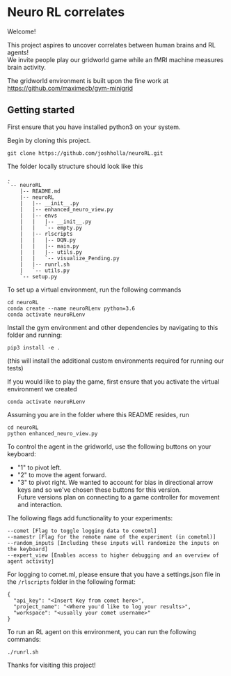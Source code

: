 # Neuro RL correlates

Welcome!

This project aspires to uncover correlates between human brains and RL agents!  
We invite people play our gridworld game while an fMRI machine measures brain activity.  

The gridworld environment is built upon the fine work at https://github.com/maximecb/gym-minigrid

## Getting started
First ensure that you have installed python3 on your system.   

Begin by cloning this project. 
```
git clone https://github.com/joshholla/neuroRL.git 
```

The folder locally structure should look like this

```
.
`-- neuroRL
    |-- README.md
    |-- neuroRL
    |   |-- __init__.py
    |   |-- enhanced_neuro_view.py
    |   |-- envs
    |   |   |-- __init__.py
    |   |   `-- empty.py
    |   |-- rlscripts
    |   |   |-- DQN.py
    |   |   |-- main.py
    |   |   |-- utils.py
    |   |   `-- visualize_Pending.py
    |   |-- runrl.sh
    |   `-- utils.py
    `-- setup.py
```
To set up a virtual environment, run the following commands

```
cd neuroRL
conda create --name neuroRLenv python=3.6
conda activate neuroRLenv

```

Install the gym environment and other dependencies by navigating to this folder and running:
```
pip3 install -e .
```
(this will install the additional custom environments required for running our tests)  

If you would like to play the game, first ensure that you activate the virtual environment we created 
```
conda activate neuroRLenv
```
Assuming you are in the folder where this README resides, run 

```
cd neuroRL
python enhanced_neuro_view.py
```

To control the agent in the gridworld, use the following buttons on your keyboard:

- "1" to pivot left.
- "2" to move the agent forward.
- "3" to pivot right.
We wanted to account for bias in directional arrow keys and so we've chosen these buttons for this version.  
Future versions plan on connecting to a game controller for movement and interaction.  

The following flags add functionality to your experiments: 
```
--comet [Flag to toggle logging data to cometml]  
--namestr [Flag for the remote name of the experiment (in cometml)]  
--random_inputs [Including these inputs will randomize the inputs on the keyboard]  
--expert_view [Enables access to higher debugging and an overview of agent activity]  
```

For logging to comet.ml, please ensure that you have a settings.json file in the `/rlscripts` folder in the following format:
```
{
  "api_key": "<Insert Key from comet here>",
  "project_name": "<Where you'd like to log your results>",
  "workspace": "<usually your comet username>"
}
```

To run an RL agent on this environment, you can run the following commands:
```
./runrl.sh
```

Thanks for visiting this project!

